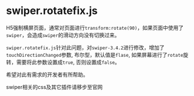 # swiper.rotatefix.js

H5强制横屏页面，通常对页面进行`transform:rotate(90)`，如果页面中使用了`swiper`，会造成`swiper`的滑动方向没有切换过来。

`swiper.rotatefix.js`针对此问题，对`swiper-3.4.2`进行修改，增加了`touchDirectionChanged`参数, 布尔型，默认值是`flase`, 如果屏幕进行了`rotate`旋转，需要将此参数设置成`true`, 否则设置成`false`。

希望对此有需求的开发者有所帮助。

swiper相关的css及其它插件请移步至官网
